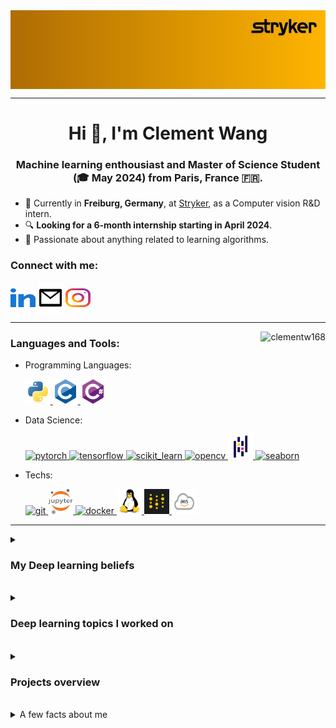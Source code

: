 <img align="center" src="assets/banners/stryker.jpg" alt="banner"/>

---

<h1 align="center">Hi 👋, I'm Clement Wang</h1>
<h3 align="center">Machine learning enthousiast and Master of Science Student (🎓 May 2024) from Paris, France 🇫🇷.</h3>

- 🌴 Currently in **Freiburg, Germany**, at [Stryker](https://www.stryker.com/de/en/index.html), as a Computer vision R&D intern.
- 🔍 **Looking for a 6-month internship starting in April 2024**.
- 🧐 Passionate about anything related to learning algorithms.

<h3 align="left">Connect with me:</h3>
<p align="left">
    <a href="https://linkedin.com/in/clem-wang" target="blank"><img align="center" src="assets/icon/linkedin.svg" alt="https://linkedin.com/in/clem-wang" height="30" width="40" /></a>
    <a href="mailto:clementwang.pro@gmail.com" target="blank"><img align="center" src="assets/icon/mail.png" alt="mailto:clementwang.pro@gmail.com" height="50" width="40" /></a>
    <a href="https://instagram.com/clement_wang_" target="blank"><img align="center" src="assets/icon/instagram.svg" alt="https://instagram.com/clement_wang_" height="30" width="40" /></a>
</p>

---

<img align="right" src="https://github-readme-stats.vercel.app/api?username=clementw168&show_icons=true&theme=dark&locale=en&hide_border=true&include_all_commits=true&count_private=true" alt="clementw168" />

<h3 align="left">Languages and Tools:</h3>

- Programming Languages:
    <p align="left">
        <a href="https://www.python.org" target="_blank" rel="noreferrer"> <img src="assets/icon/python.svg" alt="python" width="40" height="40"/> </a>
        <a href="https://www.cprogramming.com/" target="_blank" rel="noreferrer"> <img src="https://raw.githubusercontent.com/devicons/devicon/master/icons/c/c-original.svg" alt="c" width="40" height="40"/> </a>
        <a href="https://www.w3schools.com/cs/" target="_blank" rel="noreferrer"> <img src="https://raw.githubusercontent.com/devicons/devicon/master/icons/csharp/csharp-original.svg" alt="csharp" width="40" height="40"/> </a>
    </p>

- Data Science:
    <p align="left">
        <a href="https://pytorch.org/" target="_blank" rel="noreferrer"> <img src="https://www.vectorlogo.zone/logos/pytorch/pytorch-icon.svg" alt="pytorch" width="40" height="40"/> </a>
        <a href="https://www.tensorflow.org" target="_blank" rel="noreferrer"> <img src="https://www.vectorlogo.zone/logos/tensorflow/tensorflow-icon.svg" alt="tensorflow" width="40" height="40"/> </a>
        <a href="https://scikit-learn.org/" target="_blank" rel="noreferrer"> <img src="https://upload.wikimedia.org/wikipedia/commons/0/05/Scikit_learn_logo_small.svg" alt="scikit_learn" width="40" height="40"/> </a>
        <a href="https://opencv.org/" target="_blank" rel="noreferrer"> <img src="https://www.vectorlogo.zone/logos/opencv/opencv-icon.svg" alt="opencv" width="40" height="40"/> </a>
        <a href="https://pandas.pydata.org/" target="_blank" rel="noreferrer"> <img src="https://raw.githubusercontent.com/devicons/devicon/2ae2a900d2f041da66e950e4d48052658d850630/icons/pandas/pandas-original.svg" alt="pandas" width="40" height="40"/> </a>
        <a href="https://seaborn.pydata.org/" target="_blank" rel="noreferrer"> <img src="https://seaborn.pydata.org/_images/logo-mark-lightbg.svg" alt="seaborn" width="40" height="40"/> </a>
    </p>

- Techs:
    <p align="left">
        <a href="https://git-scm.com/" target="_blank" rel="noreferrer"> <img src="https://www.vectorlogo.zone/logos/git-scm/git-scm-icon.svg" alt="git" width="40" height="40"/> </a>
        <a href="https://www.jupyter.org/" target="_blank" rel="noreferrer"> <img src="https://raw.githubusercontent.com/devicons/devicon/master/icons/jupyter/jupyter-original-wordmark.svg" alt="jupyter" width="40" height="40"/> </a>
        <a href="https://www.docker.com/" target="_blank" rel="noreferrer"> <img src="https://www.vectorlogo.zone/logos/docker/docker-icon.svg" alt="docker" width="40" height="40"/> </a>
        <a href="https://www.linux.org/" target="_blank" rel="noreferrer"> <img src="https://raw.githubusercontent.com/devicons/devicon/master/icons/linux/linux-original.svg" alt="linux" width="40" height="40"/> </a>
        <a href="https://wandb.ai/site" target="_blank" rel="noreferrer"> <img src=assets/icon/weights-and-biases.png alt="weights and biases" width="40" height="40"/> </a>
        <a href="https://aws.amazon.com/" target="_blank" rel="noreferrer"> <img src=assets/icon/aws.png alt="AWS" width="40" height="40"/> </a>


    </p>



---
<details>
<summary><h3> My Deep learning beliefs </h3></summary>
<br>

- Simpler is better
- If it does not work, there is a reason behind
- Theory unlocks imagination, experience brings intuition
- Theory is not enough, while testing takes time
- Solving a problem is not getting the best metric


</details>

<br>
<details>

<summary><h3> Deep learning topics I worked on </h3></summary> 
<br>

Computer vision:

- Image classification and regression
- GAN
- Perceptual loss, neural style transfer, super-resolution
- Object detection: RCNNs, YOLOs
- Semantic segmentation
- Key points detection
- Few shot learning

Text & Images
- CLIP 
- Diffusion models: Stable diffusion, Dreambooth, Controlnet


NLP:
- Text classification

Speech:
- Voice activity detection
- Speech-to-text

Time series:
- Time series classification
- Breakpoint detection

Other:
- Uncertainty estimation


</details>

<br>


<details>

<summary><h3> Projects overview </h3></summary> 
<br>

These projects are ordered chronogically. Not everything is related to AI. 



<details>

<summary><h4> Student projects </h4></summary> 
<br>

![CentraleSupélec banner](/assets/banners/CS-saclay.png)

As a student, I was still not sure what I wanted to do in my life. After a Bachelor in maths, physics and algorithmics and I got into one of the best university of France. That's when I started to try out different things...

<details>
<summary><h5> Game Jam: 3D Horror Game </h5></summary>
<br>

Game trailer|
:-----:|
[![Watch the video](https://drive.google.com/thumbnail?id=1N7Q-E08OffNUhwCf3AvRQVnei_BoTcfR)](https://drive.google.com/file/d/1N7Q-E08OffNUhwCf3AvRQVnei_BoTcfR/view?usp=drive_link) |

My very first group coding project with a team of 5 people. We designed and developed a 3D Horror Game on Unity in C# within 1 week.

I mainly worked on the interactions with the environment, the fighting gameplay and mobs' behavior.

You can download the game [here](https://drive.google.com/file/d/1QAxTDq3LyYiQcaBdpUdU7sxK0e0sgb4l/view?usp=drive_link).

Unity, Blender, C#

</details>

<details>
<summary><h5> French Robotic Cup </h5></summary> 
<br>

Our robot           | Photo of the playground
:-------------------------:|:-------------------------:
![Photo of our robot](assets/images/croc_1.jpg)  |  ![Photo of the playground](assets/images/croc_2.jpg)

Building an autonomous robot that moves in a defined environment and move objects within a team of 11 people in about one year.

We had a fixed camera outside of the game board. I worked on the localization of the robot and the detection of the objects and obstacles from the camera and the transmission of this information. 

OpenCV, Python, Bluetooth

</details>

<details>
<summary><h5> Medical data analysis with unsupervised methods </h5></summary> 
<br>

![Logo of Pasteur institut](assets/images/pasteur.jpg) 

One week project in colaboration with the Pasteur institut. Study of links between genes from reactions to different stimulus on R. 

R Studio, Unsupervised learning, PCA, Joint graphical lasso

</details>

<details>
<summary><h5> Tabular data competition: Classification of buildings from geodata and metadata </h5></summary> 
<br>

Visualization of geo data|
:-----:|
![Visualization of geo data](assets/images/tabular_compet.jpg)|

Ranked 2nd over 72 in a course competition on tabular data competition. 

Tabular data, XGBoost, Feature engineering, Light GBM, CatBoost, Random forest

</details>

</details>


<details>
<summary><h4> Automatants, AI student organization </h4></summary> 
<br>

![Automatants banner](assets/banners/automatants-banner.jfif)

[Automatants](https://automatants.cs-campus.fr/) is the AI student organization of CentraleSupélec. It promotes Machine learning at CentraleSupélec, gathering skills and sharing knowledge through courses, events, competitions and projects. 

<details>
<summary><h5> President of the association </h5></summary>
<br>
From January 2021 to January 2022, I was the President of this student organization. It was probably the most fulfilling experience of my life. 20 people, tens of events, competitions and so much fun.

Here are some images: 


![Group photo](assets/images/automatants.png )
![Deep learning course](assets/images/formation.png)
![Presentation event](assets/images/jdb.jpg)
![Event](assets/images/bouge_la_science.png)


</details>

<details>
<summary><h5> GAN: Cat generator  </h5></summary> 
<br>

Generated cats|
:-----:|
![Generated cats](assets/images/gan.png)|

This was my very first Deep learning personal project. The goal was to generate cat images. I got a dataset from the internet and I took my very first step in Deep learning.

I started with a simple DCGAN, then a GAN with residual connexions, changed the loss to a Wasserstein loss and at the end I trained Progressive GAN. I read the papers for Style GAN but did not implement it.

To make it public, I served it on the website of my association with Tensorflow JS. Try it [here](https://automatants.cs-campus.fr/projects/cat-generator).


Tensorflow, Keras, Tensorflow JS
GAN, Resnet, Progressive GAN, Wasserstein loss, Style GAN

</details>

<details>
<summary><h5> Perceptual loss: Neural Style Transfer  </h5></summary> 
<br>

Neural Stryle Transfer Visualization|
:-----:|
![Visualization of NST](assets/images/nst.png)|

After GANs, I got hooked into perceptual losses. The idea of designing a "perceptual loss" instead of using a pixelwise loss so interesting that I had to implement it. 

After implementing the vanilla version of neural style transfer, I wanted to have a quicker method to get stylish images so I implemented fast neural style transfer. I consists in using a generator network to directly transform an image to minimize the perceptual loss. I managed to transfer style in real-time from my camera. 

Tensorflow, Keras, OpenCV
Perceptual loss, Neural style transfer, Fast NST, VGG loss

</details>

<details>
<summary><h5> Imbalanced classification </h5></summary> 
<br>

Visualization of the dataset|
:-----:|
![Quickdraw Dataset](assets/images/quickdraw.jpg)|

Winning a competition on imbalanced image classification. This competition was the occasion to apply everything I learned in one year.

My best model was an ensemble of MobileNetv2 nets trained with semi-supervised learning and a lot of regularization (label smoothing, drop out, weight decay).

[Here](https://github.com/clementw168/Imbalanced-Quickdraw) is the repository of my code for more details.

Tensorflow, Keras
Imbalanced dataset, Resnet, MobileNetv2, ShuffleNetv2, Few-shot image classification, Semi-supervised learning, Regularization

</details> 

<details>
<summary><h5> Genetic algorithm for mazes </h5></summary> 
<br>

Visualization of the game|
:-----:|
![Image of the game](assets/images/genetic-maze.png)|

This project solves a maze game only knowing the distance to the exit. When the game begins, the player has to provide a list of moves (right, left, top, right). Then the environment returns the distance to the exit after following the list of moves. 

I used a genetic algorithm to solve this game only for the sake of having fun with a genetic algorithm.

The corresponding repository is [here](https://github.com/clementw168/Genetic-Maze)


OOP, Genetic algorihtm, Pygame


</details>

</details> 

<details>
<summary><h4> ViaRézo, tech student association </h4></summary> 
<br>

![ViaRézo banner](/assets/banners/viarezo.jpg)

[ViaRézo](https://viarezo.fr/) is the tech student association of CentraleSupélec. It provides an internet access and many web services (mailing lists, VMs, social media, etc.) to more than 2000 students.

I joined this association at the same time as Automatants but I gradually left because of the lack of theoretical challenge. 

<details>
<summary><h5> Website CI/CD - Gitlab </h5></summary> 
<br>

Creating CI/CD scripts on existing WebApps. Quality checkers, unit tests, automatic deployment.

Workflow, CI/CD, Gitlab, Github

</details>

<details>
<summary><h5> Personal website</h5></summary> 
<br>

Create a simple website with a Node JS Backend, and "handmade" Frontend with HTML and CSS. Encapsulating it with Docker and deploying it on a VM. 

VM, Docker, Node JS, HTML, CSS

</details>


</details>
<details>
<summary><h4> Paris Digital Lab - Digital Tech Year </h4></summary> 
<br>

![PDL banner](/assets/banners/paris_digital_lab.jpg)

After one and half year studying general engineering, I wanted to discover the professional world so I started my one and half gap year.

My first internship was with the Paris Digital Lab, a tech consulting company as a Machine learning consultant. I did 3 projects of 7 weeks with different companies, each of them with a Minimal viable product at the end following Scrum methodology. 

Consulting was not my thing. Even though projects can be very different and challenging, most of the time, they were theoretically too simple and I had no right to choose what to work on.  

<details>
<summary><h5> Confidential company, YoloV3 on radio wave detection </h5></summary> 
<br>

This project was about detecting and classifying radio signal in the IQ format. The IQ format is a timeseries of complex numbers, representing two orthogonal components of a radio signal.

A visualization of the Fast Fourrier Transform of the signal was enough to convince us that Object detection was a good way to solve that problem. 

YOLOv3 achieved 0.95 mAP @ IOU 0.5 on the task.

Pytorch, YOLO, RCNN, Object detection, Unet, Semantic segmentation, signal processing


</details>

<details>
<summary><h5> L'Oréal Research&Innovation, Retrieving lipstick from selfies </h5></summary> 
<br>

This project is about lipstick retrieval from a selfie. The approach is to first, find the lips with Face landmarks detection, then crop on these lips and predict optical properties on the lipstick. From these properties, find the best fit in a database of lipsticks. 

I used Dlib out-of-the-box for the face landmarks detection. The regression task was made with a regression CNN. And then the matching was a weighted L2 score on optical properties.

The available data was generated with a GAN. For the colors, I had to move into the LAB space to have a perceptual distance. The client also wanted an estimation of the uncertainty for each prediction so I implemented [Deep evidential regression](https://arxiv.org/abs/1910.02600).

Tensorflow, Deep regression, Uncertainty estimation, Dlib


</details>

<details>
<summary><h5> Oorion, Personalized object detection with CLIP </h5></summary> 
<br>

This one is an exploration of everything that can be done to personalize detected objects and add classes to YOLOv5 with the minimum amount of manual annotation. 

I did a huge literature review of Few-shot image classification, few-shot object detection, class agnostic detection, open-world object detection, CLIP, Referring expression comprehension.

The research in zero-shot learning got so hot at that time. I designed a solution with a Class agnostic detector and CLIP on top of it. It achieved 0.20 mAP on COCO. However, a few days before the end of my internship, [One for all](https://arxiv.org/abs/2202.03052) got released and could do the same better and faster. 

Pytorch, Hugging face
Few-shot image classification, few-shot object detection, class agnostic detection, open-world object detection, CLIP, Referring expression comprehension


</details>

</details>

<details>
<summary><h4> Polygon Technologies </h4></summary> 
<br>

![Polygon banner](assets/banners/polygon-banner.png)

Six months internship at Polygon. [Polygon](https://hellopolygon.com/) is a new kind of psychology practice that provides remote diagnostics for dyslexia, ADHD, and other learning differences. The company is based at Santa Monica, California, United States. 


<details>

<summary><h5> Diagnostic assistance with AI </h5></summary> 
<br>


I worked on a project to assist diagnosis of learning differences. The global idea is that we record testing sessions of patients with a camera. 

From these videos, we extract all the usefull information as timeseries. And then, we use these timeseries to understand what happened at what moment because of what. This approach gets rid of high dimensional video data. At the same time, it makes the global pipeline much more interpretable which is so important in the medical field where mistakes can cost a lot.


Here is a list of key features I worked on:
- Unifying all the data on AWS Storage
- Data cleaning and standardization
- Voice activity detection with Gaussian mixture models
- 3D face landmarks detection with Face alignment nets
- Benchmarking speech-to-text solutions (Whisper, AWS Transcribe, ...)
- Setting up AWS Batch pipelines to optimize features extraction costs
- Timeseries visualization with Plotly and Streamlit
- Timeseries classification and break point detection

AWS, Docker, Pytorch, Steamlit, Plotly

Face landmarks detection, Voice activity detection, Speech-to-text, Time series classification and break point detection


</details>


</details>

<details>
<summary><h4> Photogen AI </h4></summary> 
<br>

![Photogen banner](assets/banners/photogen.jpg)

App trailer|
:-----:|
[![Watch the video](http://img.youtube.com/vi/JS4UvhSgFzs/0.jpg)](https://youtu.be/JS4UvhSgFzs?si=a9LCaDQD6BRvJYIZ) |



I got inspired by my internship in a Start-up in the United States. At the same time, I got really interested in Generative AI. A friend of mine invited me to create Photogen AI. The idea was to sell AI-generated images of the customers. 

<details>
<summary><h5> Dreambooth adaptation to realistic images </h5></summary> 
<br>

DreamBooth: Fine Tuning Text-to-Image Diffusion Models for Subject-Driven Generation (CVPR 2023) was published and a lot of AI avatar apps popped out of nowhere. However, no one could generate qualitative realistic images. We focused on that, and after a few tricks with Dreambooth, we got decent to really good results. 

In front of the Eiffel Tower| In front of the Kremlin | In Rome | Professional picture
:-----:|:-----:|:-----: | :-----:
![In front of the Eiffel Tower](assets/images/in%20front%20of%20the%20eiffel%20tower.jpg)| ![In front of the Kremlin](assets/images/in%20front%20of%20the%20Kremlin.jpg)| ![In Rome](assets/images/in%20Rome.jpg)| ![Professional Picture](assets/images/professional%20picture.jpg)| 


Automatic 1111, Hugging face, diffusers
Dreambooth, Stable diffusion

</details>

<details>
<summary><h5> Implementation of AWS infrastructure and costs optimization </h5></summary> 
<br>

AWS Dashboard|
:-----:|
![AWS Dashboard](assets/images/aws.png)|

Turning all tests on Google Colab to production on AWS. Creating dashboards and alerts to monitor errors.

Two production pipelines on AWS:
- Inference with dynamic autoscaling group with warmup. Automatic scaling based on the monitoring of the number of SQS messages. 
- Dreambooth fine-tuning with AWS Batch.

AWS, Docker, Fast API


</details>

<details>
<summary><h5> Paris Gen AI Hackathon </h5></summary> 
<br>
One weekend competition on any technical subject related to Generative AI. 

I worked on how to decrease the number of required images for Dreambooth. It became a huge literature review and testing of the latest repositories on Pose Transfer, Instruct pix2pix, pictures light adaptation, Background matting, etc.

Visualization. Prompt: Wearing a red suit at Cannes|
:-----:|
![Visualization](assets/images/replacement.png)|

</details>

<details>
<summary><h5> Multi people image generation </h5></summary> 
<br>

A few weeks of work on group photo generation with personalized Dreambooth weights.

Here are some visualizations for the following prompts:

Positive: fantasy themed portrait of {token} with a unicorn horn party hat, vibrant rich colors, pink and blue mist, rainbow, magical atmosphere, drawing by ilya kuvshinov:1.0, Miho Hirano, Makoto Shinkai, Albert Lynch, 2D

Negative: pictures from afar, bad glance, signature, black and white pictures

Positive: digital oil painting of {token} (with a comically large head:1.2), big forehead, (fisheye:1.1), unrealistic proportions, portrait, caricature, closeup, rich vibrant colors, ambient lighting, 4k, HQ, concept art, illustration, ilya kuvshinov, lois van baarle, rossdraws, detailed, trending on artstation

Negative: bad glance, signature, pictures from afar, black and white pictures



| ![Image1](assets/images/group_dream_1.png)| ![Image2](assets/images/group_dream_2.png)| ![Image3](assets/images/group_dream_3.png)|
|-|-|-|
| ![Image4](assets/images/group_caricature_1.png)| ![Image5](assets/images/group_caricature_2.png)| ![Image6](assets/images/group_caricature_3.png)|

CLIP Seg, Background Matting, ControlNet, Dreambooth

</details>


</details>


<details>
<summary><h4> Stryker </h4></summary> 
<br>

<img align="center" src="assets/banners/stryker.jpg" alt="banner"/>

Before coming back to the university, I decided to do another internship abroad. I got an opportunity at Stryker in Freiburg, Germany. 

I had the chance to work in the R&D department of a big company and also to try the medical field. I really liked the environment of a big company and the people I met there. I also enjoyed working in Medtech as I felt that my work had a real meaning in saving lives. 

You can consult my [internship report](assets/appendix/internship_stryker.pdf) and my [final presentation](assets/appendix/High%20Speed%20drill%20calibration.pptx).

<details>
<summary><h5> 3D calibration of chirurgical tools </h5></summary> 
<br>

Getting the 3D calibration of chirugical tools with a single video from a single RGB camera. Accelerating the pipeline from 2 minutes to 10 seconds. Reaching an error of 3.0 mm. 

High speed drill calibration pipeline|
:-----:|
![Visualization](assets/images/HSD_calib.png)|

See my [report](assets/appendix/internship_stryker.pdf) for more information. 

3D Computer vision, Key points detection, triangulation

</details>

<details>
<summary><h5> Extremely accurate subpixel coordinate regression </h5></summary> 
<br>
Improving the estimation of centroids on blobs of light from 0.05 to 0.003 pixel error with Deep learning. 

</details>


</details>


</details>


<br>

<details>

<summary> A few facts about me </summary> 
<br>

- I was born Asian, grew up in a French environment and lived in the US and in Germany for 6 months.
- I am a sports addict: volleyball, bouldering, spikeball, running, biking...
- There is no fun if I don't aim for the best. Being competitive brings so much and it is ok not to be the best. 
- I love both spending my time reading philosophy in a silent park and partying with friends.
- One day, I was playing basketball to cool down after an exam. I slipped on a clementine and broke my ankle. Then I walked with crutches for 2 months. 

</details>

